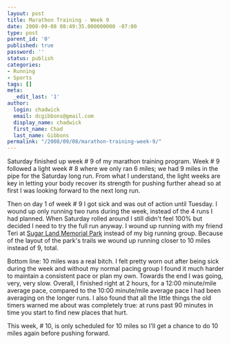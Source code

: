 ```yaml
---
layout: post
title: Marathon Training - Week 9
date: 2008-09-08 08:49:35.000000000 -07:00
type: post
parent_id: '0'
published: true
password: ''
status: publish
categories:
- Running
- Sports
tags: []
meta:
  _edit_last: '1'
author:
  login: chadwick
  email: dcgibbons@gmail.com
  display_name: chadwick
  first_name: Chad
  last_name: Gibbons
permalink: "/2008/09/08/marathon-training-week-9/"
---
```

Saturday finished up week # 9 of my marathon training program. Week # 9 followed a light week # 8 where we only ran 6 miles; we had 9 miles in the pipe for the Saturday long run. From what I understand, the light weeks are key in letting your body recover its strength for pushing further ahead so at first I was looking forward to the next long run.

Then on day 1 of week # 9 I got sick and was out of action until Tuesday. I wound up only running two runs during the week, instead of the 4 runs I had planned. When Saturday rolled around I still didn't feel 100% but decided I need to try the full run anyway. I wound up running with my friend Teri at [Sugar Land Memorial Park](http://www.sugarlandtx.gov/parks_recreation/parks_facilities/community_parks/brazos_river_corridor.asp) instead of my big running group. Because of the layout of the park's trails we wound up running closer to 10 miles instead of 9, total.

Bottom line: 10 miles was a real bitch. I felt pretty worn out after being sick during the week and without my normal pacing group I found it much harder to maintain a consistent pace or plan my own. Towards the end I was going, very, very slow. Overall, I finished right at 2 hours, for a 12:00 minute/mile average pace, compared to the 10:00 minute/mile average pace I had been averaging on the longer runs. I also found that all the little things the old timers warned me about was completely true: at runs past 90 minutes in time you start to find new places that hurt.

This week, # 10, is only scheduled for 10 miles so I'll get a chance to do 10 miles again before pushing forward.


